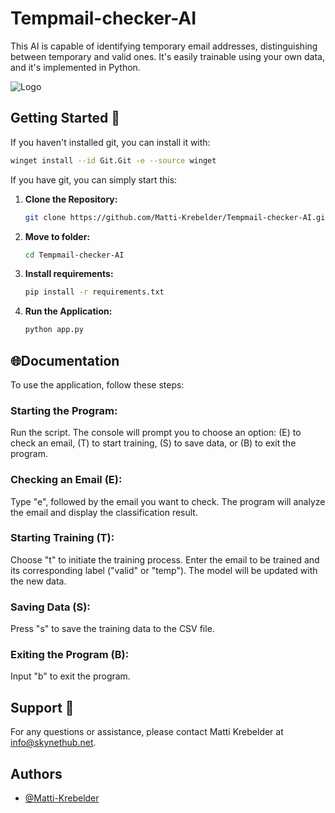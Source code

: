 
# Tempmail-checker-AI

This AI is capable of identifying temporary email addresses, distinguishing between temporary and valid ones. It's easily trainable using your own data, and it's implemented in Python.


![Logo](http://skynethub.net/Tempmail-checker-AI.png)


## Getting Started 🚀
If you haven't installed git, you can install it with:
   ```bash
   winget install --id Git.Git -e --source winget
   ```

If you have git, you can simply start this:
1. **Clone the Repository:**
   ```bash
   git clone https://github.com/Matti-Krebelder/Tempmail-checker-AI.git
   ```

2. **Move to folder:**
   ```bash
   cd Tempmail-checker-AI
   ```
3. **Install requirements:**
   ```bash
   pip install -r requirements.txt
   ```

4. **Run the Application:**
   ```bash
   python app.py
   ```
    
## 🌐Documentation


To use the application, follow these steps:

### Starting the Program: 

Run the script. The console will prompt you to choose an option: (E) to check an email, (T) to start training, (S) to save data, or (B) to exit the program.

### Checking an Email (E):

   Type "e", followed by the email you want to check. The program will analyze the email and display the classification result.

### Starting Training (T):

   Choose "t" to initiate the training process. Enter the email to be trained and its corresponding label ("valid" or "temp"). The model will be updated with the new data.

### Saving Data (S):

   Press "s" to save the training data to the CSV file.

### Exiting the Program (B):

   Input "b" to exit the program.

## Support 📧

   For any questions or assistance, please contact Matti Krebelder at [info@skynethub.net](mailto:info@skynethub.net).

## Authors

- [@Matti-Krebelder](https://github.com/Matti-Krebelder/)
